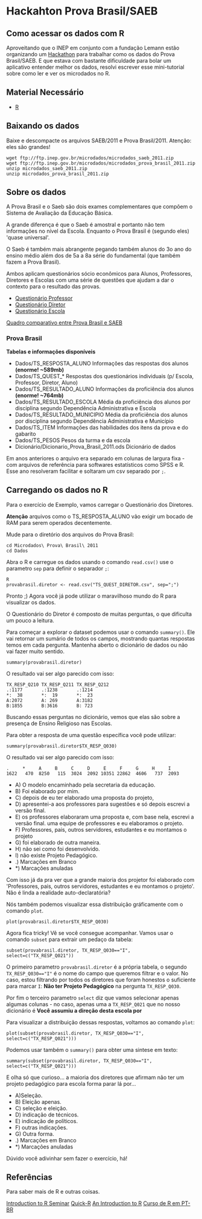 # Hackahton Prova Brasil/SAEB
## Como acessar os dados com R

Aproveitando que o INEP em conjunto com a fundação Lemann estão organizando um [Hackathon](http://hackathondadoseducacionais.com/) para trabalhar como os dados do Prova Brasil/SAEB. E que estava com bastante dificuldade para bolar um aplicativo entender melhor os dados, resolvi escrever esse mini-tutorial sobre como ler e ver os microdados no R.

## Material Necessário

* [R](http://www.r-project.org)

## Baixando os dados

Baixe e descompacte os arquivos SAEB/2011 e Prova Brasil/2011. Atenção: eles são grandes!

 	wget ftp://ftp.inep.gov.br/microdados/microdados_saeb_2011.zip
	wget ftp://ftp.inep.gov.br/microdados/microdados_prova_brasil_2011.zip
	unzip microdados_saeb_2011.zip
	unzip microdados_prova_brasil_2011.zip

## Sobre os dados

A Prova Brasil e o Saeb são dois exames complementares que compõem o Sistema de Avaliação da Educação Básica.

A grande diferença é que o Saeb é amostral e portanto não tem informações no nível da Escola. Enquanto o Prova Brasil é (segundo eles) 'quase universal'.

O Saeb é também mais abrangente pegando também alunos do 3o ano do ensino médio além dos de 5a a 8a série do fundamental (que também fazem a Prova Brasil).

Ambos aplicam questionários sócio econômicos para Alunos, Professores, Diretores e Escolas com uma série de questões que ajudam a dar o contexto para o resultado das provas.

* [Questionário Professor](http://download.inep.gov.br/educacao_basica/prova_brasil_saeb/questionarios/2013/questionario_professor.pdf)
* [Questionário Diretor](http://download.inep.gov.br/educacao_basica/prova_brasil_saeb/questionarios/2013/questionario_diretor.pdf)
* [Questionário Escola](http://download.inep.gov.br/educacao_basica/prova_brasil_saeb/questionarios/2013/questionario_escola.pdf)

[Quadro comparativo entre Prova Brasil e SAEB](http://portal.inep.gov.br/web/prova-brasil-e-saeb/semelhancas-e-diferencas)

### Prova Brasil

**Tabelas e informações disponíveis**

* Dados/TS_RESPOSTA_ALUNO	Informações das respostas dos alunos **(enorme! ~589mb)**
* Dados/TS_QUEST_* Respostas dos questionários individuais (p/ Escola, Professor, Diretor, Aluno)
* Dados/TS_RESULTADO_ALUNO	Informações da proficiência dos alunos **(enorme! ~764mb)**
* Dados/TS_RESULTADO_ESCOLA	Média da proficiência dos alunos por disciplina segundo Dependência Administrativa e Escola
* Dados/TS_RESULTADO_MUNICIPIO	Média da proficiência dos alunos por disciplina segundo Dependência Administrativa e Município
* Dados/TS_ITEM	Informações das habilidades dos itens da prova e do gabarito
* Dados/TS_PESOS	Pesos da turma e da escola
* Dicionário/Dicionario_Prova_Brasil_2011.ods Dicionário de dados

Em anos anteriores o arquivo era separado em colunas de largura fixa - com arquivos de referência para softwares estatísticos como SPSS e R. Esse ano resolveram facilitar e soltaram um csv separado por `;`.

## Carregando os dados no R

Para o exercício de Exemplo, vamos carregar o Questionário dos Diretores.

**Atenção** arquivos como o TS_RESPOSTA_ALUNO vão exigir um bocado de RAM para serem operados decentemente.

Mude para o diretório dos arquivos do Prova Brasil:

	cd Microdados\ Prova\ Brasil\ 2011
	cd Dados

Abra o R e carregue os dados usando o comando `read.csv()` use o parametro `sep` para definir o separador `;`:

	R
	provabrasil.diretor <- read.csv("TS_QUEST_DIRETOR.csv", sep=";")

Pronto ;)
Agora você já pode utilizar o maravilhoso mundo do R para visualizar os dados.

O Questionário do Diretor é composto de muitas perguntas, o que dificulta um pouco a leitura.

Para começar a explorar o dataset podemos usar o comando `summary()`. Ele vai retornar um sumário de todos os campos, mostrando quantas respostas temos em cada pergunta. Mantenha aberto o dicionário de dados ou não vai fazer muito sentido.

	summary(provabrasil.diretor)

O resultado vai ser algo parecido com isso:

	TX_RESP_Q210 TX_RESP_Q211 TX_RESP_Q212
	.:1177	     .:1238       .:1214      
	*:  38       *:  19       *:  23      
	A:2072       A: 269       A:3182      
	B:1855       B:3616       B: 723 

Buscando essas perguntas no dicionário, vemos que elas são sobre a presença de Ensino Religioso nas Escolas.

Para obter a resposta de uma questão específica você pode utilizar:

	summary(provabrasil.diretor$TX_RESP_Q030)

O resultado vai ser algo parecido com isso:

	.     *     A     B     C     D     E     F     G     H     I
	1622   470  8250   115  3024  2092 10351 22862  4606   737  2093

* A) O modelo encaminhado pela secretaria da educação.
* B) Foi elaborado por mim. 
* C) depois de eu ter elaborado uma proposta do projeto, 
* D) apresentei-a aos professores para sugestões e só depois escrevi a versão final.
* E) os professores elaboraram uma proposta e, com base nela, escrevi a versão final.	uma equipe de professores e eu elaboramos o projeto.	
* F) Professores, pais, outros servidores, estudantes e eu montamos o projeto
* G) foi elaborado de outra maneira.
* H) não sei como foi desenvolvido.
* I) não existe Projeto Pedagógico.
* .) Marcações em Branco
* *) Marcações anuladas

Com isso já da pra ver que a grande maioria dos projetor foi elaborado com 'Professores, pais, outros servidores, estudantes e eu montamos o projeto'. Não é linda a realidade auto-declaratória?

Nós também podemos visualizar essa distribuição gráficamente com o comando `plot`.

	plot(provabrasil.diretor$TX_RESP_Q030)

Agora fica tricky! Vê se você consegue acompanhar. Vamos usar o comando `subset` para extrair um pedaço da tabela:

	subset(provabrasil.diretor, TX_RESP_Q030=="I", select=c("TX_RESP_Q021"))

O primeiro parametro `provabrasil.diretor` é a própria tabela, o segundo `TX_RESP_Q030=="I"` é o nome do campo que queremos filtrar e o valor. No caso, estou filtrando por todos os diretores que foram honestos o suficiente para marcar `I`: **Não ter Projeto Pedagógico** na pergunta `TX_RESP_Q030`.

Por fim o terceiro parametro `select` diz que vamos selecionar apenas algumas colunas - no caso, apenas uma a `TX_RESP_Q021` que no nosso dicionário é **Você assumiu a direção desta escola por**

Para visualizar a distribuição dessas respostas, voltamos ao comando `plot`:

	plot(subset(provabrasil.diretor, TX_RESP_Q030=="I", select=c("TX_RESP_Q021")))

Podemos usar também o `summary()` para obter uma sintese em texto:

	summary(subset(provabrasil.diretor, TX_RESP_Q030=="I", select=c("TX_RESP_Q021")))

E olha só que curioso... a maioria dos diretores que afirmam não ter um projeto pedagógico para escola forma parar lá por...

* A)Seleção.
* B) Eleição apenas.
* C) seleção e eleição.
* D) indicação de técnicos.
* E) indicação de políticos.
* F) outras indicações.
* G) Outra forma.
* .) Marcações em Branco
* *) Marcações anuladas

Dúvido você adivinhar sem fazer o exercício, há!


## Referências

Para saber mais de R e outras coisas.

[Introduction to R Seminar](http://www.ats.ucla.edu/stat/r/seminars/intro.htm)
[Quick-R](http://www.statmethods.net/)
[An Introduction to R](http://cran.r-project.org/doc/manuals/r-release/R-intro.html)
[Curso de R em PT-BR](http://www.leg.ufpr.br/Rpira/Rpira/)
